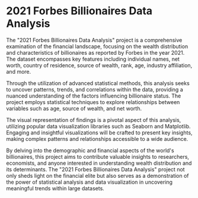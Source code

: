 # 2021 Forbes Billionaires Data Analysis


The "2021 Forbes Billionaires Data Analysis" project is a comprehensive examination of the financial landscape, focusing on the wealth distribution and characteristics of billionaires as reported by Forbes in the year 2021. The dataset encompasses key features including individual names, net worth, country of residence, source of wealth, rank, age, industry affiliation, and more.

Through the utilization of advanced statistical methods, this analysis seeks to uncover patterns, trends, and correlations within the data, providing a nuanced understanding of the factors influencing billionaire status. The project employs statistical techniques to explore relationships between variables such as age, source of wealth, and net worth.

The visual representation of findings is a pivotal aspect of this analysis, utilizing popular data visualization libraries such as Seaborn and Matplotlib. Engaging and insightful visualizations will be crafted to present key insights, making complex patterns and relationships accessible to a wide audience.

By delving into the demographic and financial aspects of the world's billionaires, this project aims to contribute valuable insights to researchers, economists, and anyone interested in understanding wealth distribution and its determinants. The "2021 Forbes Billionaires Data Analysis" project not only sheds light on the financial elite but also serves as a demonstration of the power of statistical analysis and data visualization in uncovering meaningful trends within large datasets.
